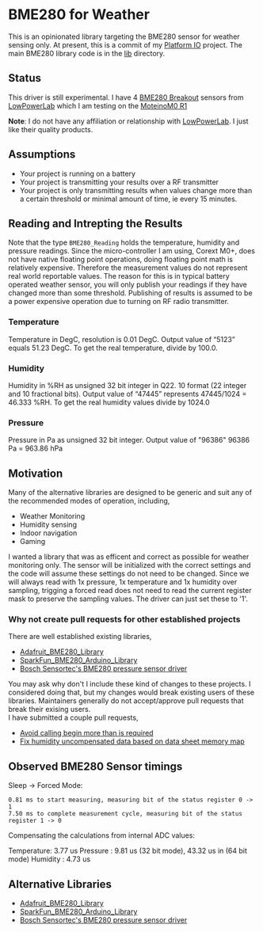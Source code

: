 
# BME280 for Weather

This is an opinionated library targeting the BME280 sensor for weather sensing only. At present, this is a commit 
of my [Platform IO](https://platformio.org/) project. The main BME280 library code is in the [lib](lib) directory.

## Status
This driver is still experimental.  I have 4 [BME280 Breakout](https://lowpowerlab.com/shop/product/185) sensors
from [LowPowerLab](https://lowpowerlab.com/) which I am testing on the [MoteinoM0 R1](https://lowpowerlab.com/shop/product/184)

**Note**: I do not have any affiliation or relationship with [LowPowerLab](https://lowpowerlab.com/). I just like their quality products.

## Assumptions
* Your project is running on a battery
* Your project is transmitting your results over a RF transmitter
* Your project is only transmitting results when values change more than a certain threshold or minimal amount of time, ie every 15 minutes.

## Reading and Intrepting the Results

Note that the type `BME280_Reading` holds the temperature, humidity and pressure readings. Since the micro-controller 
I am using, Corext M0+, does not have native floating point operations, doing floating point math is relatively expensive.
Therefore the measurement values do not represent real world reportable values. The reason for this is in typical battery 
operated weather sensor, you will only publish your readings if they have changed more than some threshold. Publishing of 
results is assumed to be a power expensive operation due to turning on RF radio transmitter.

### Temperature

Temperature in DegC, resolution is 0.01 DegC. Output value of “5123” equals 51.23 DegC.  To get the real temperature,
divide by 100.0.

### Humidity

Humidity in %RH as unsigned 32 bit integer in Q22. 10 format (22 integer and 10 fractional bits). 
Output value of “47445” represents 47445/1024 = 46.333 %RH.  To get the real humidity values divide by 1024.0

### Pressure

Pressure in Pa as unsigned 32 bit integer. Output value of "96386"  96386 Pa = 963.86 hPa


## Motivation
Many of the alternative libraries are designed to be generic and suit any of the recommended modes of operation, including,

* Weather Monitoring
* Humidity sensing
* Indoor navigation
* Gaming

I wanted a library that was as efficent and correct as possible for weather monitoring only. The sensor will be initialized
with the correct settings and the code will assume these settings do not need to be changed. Since we will always read with
1x pressure, 1x temperature and 1x humidity over sampling, trigging a forced read does not need to read the current register
mask to preserve the sampling values. The driver can just set these to '1'.

### Why not create pull requests for other established projects

There are well established existing libraries,

* [Adafruit_BME280_Library](https://github.com/adafruit/Adafruit_BME280_Library)
* [SparkFun_BME280_Arduino_Library](https://github.com/sparkfun/SparkFun_BME280_Arduino_Library)
* [Bosch Sensortec's BME280 pressure sensor driver](https://github.com/BoschSensortec/BME280_driver)

You may ask why don't I include these kind of changes to these projects. I considered doing that, but my changes would break existing 
users of these libraries.  Maintainers generally do not accept/approve pull requests that break their exising users.  
I have submitted a couple pull requests,

* [Avoid calling begin more than is required](https://github.com/sparkfun/SparkFun_BME280_Arduino_Library/pull/37)
* [Fix humidity uncompensated data based on data sheet memory map](https://github.com/BoschSensortec/BME280_driver/pull/76)

## Observed BME280 Sensor timings

Sleep -> Forced Mode: 

    0.81 ms to start measuring, measuring bit of the status register 0 -> 1
    7.50 ms to complete measurement cycle, measuring bit of the status register 1 -> 0

Compensating the calculations from internal ADC values:

Temperature: 3.77 us
Pressure   : 9.81 us (32 bit mode), 43.32 us in (64 bit mode)
Humidity   : 4.73 us

## Alternative Libraries

* [Adafruit_BME280_Library](https://github.com/adafruit/Adafruit_BME280_Library)
* [SparkFun_BME280_Arduino_Library](https://github.com/sparkfun/SparkFun_BME280_Arduino_Library)
* [Bosch Sensortec's BME280 pressure sensor driver](https://github.com/BoschSensortec/BME280_driver)

